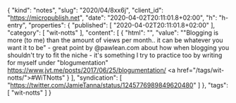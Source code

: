 {
  "kind": "notes",
  "slug": "2020/04/8xx6j",
  "client_id": "https://micropublish.net",
  "date": "2020-04-02T20:11:01.8+02:00",
  "h": "h-entry",
  "properties": {
    "published": [
      "2020-04-02T20:11:01.8+02:00"
    ],
    "category": [
      "wit-notts"
    ],
    "content": [
      {
        "html": "",
        "value": "\"Blogging is more (to me) than the amount of views per month.. it can be whatever you want it to be\" - great point by @pawlean.com about how when blogging you shouldn't try to fit the niche - it's something I try to practice too by writing for myself under \"blogumentation\" https://www.jvt.me/posts/2017/06/25/blogumentation/ <a href=\"/tags/wit-notts/\">#WiTNotts</a>"
      }
    ],
    "syndication": [
      "https://twitter.com/JamieTanna/status/1245776989849620480"
    ]
  },
  "tags": [
    "wit-notts"
  ]
}
